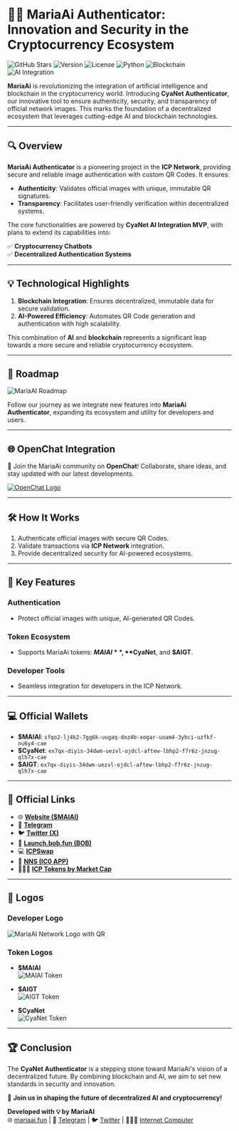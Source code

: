 # 🚀🤖 **MariaAi Authenticator**: Innovation and Security in the Cryptocurrency Ecosystem

![GitHub Stars](https://img.shields.io/github/stars/mariaai/authenticator?style=social)
![Version](https://img.shields.io/badge/version-1.4.0-blue)
![License](https://img.shields.io/badge/license-MIT-green)
![Python](https://img.shields.io/badge/python-3.9%2B-blue)
![Blockchain](https://img.shields.io/badge/blockchain-ICP%20Network-purple)
![AI Integration](https://img.shields.io/badge/AI-Integration-orange)

**MariaAi** is revolutionizing the integration of artificial intelligence and blockchain in the cryptocurrency world. Introducing **CyaNet Authenticator**, our innovative tool to ensure authenticity, security, and transparency of official network images. This marks the foundation of a decentralized ecosystem that leverages cutting-edge AI and blockchain technologies.

---

## 🔍 **Overview**

**MariaAi Authenticator** is a pioneering project in the **ICP Network**, providing secure and reliable image authentication with custom QR Codes. It ensures:

- **Authenticity**: Validates official images with unique, immutable QR signatures.
- **Transparency**: Facilitates user-friendly verification within decentralized systems.

The core functionalities are powered by **CyaNet AI Integration MVP**, with plans to extend its capabilities into:

✅ **Cryptocurrency Chatbots**  
✅ **Decentralized Authentication Systems**  

---

## 💡 **Technological Highlights**

1. **Blockchain Integration**: Ensures decentralized, immutable data for secure validation.  
2. **AI-Powered Efficiency**: Automates QR Code generation and authentication with high scalability.

This combination of **AI** and **blockchain** represents a significant leap towards a more secure and reliable cryptocurrency ecosystem.

---

## 📅 **Roadmap**

![MariaAI Roadmap](../docs/MariaAi_Roadmap.svg)

Follow our journey as we integrate new features into **MariaAi Authenticator**, expanding its ecosystem and utility for developers and users.

---

## 🌐 **OpenChat Integration**

📢 Join the MariaAi community on **OpenChat**! Collaborate, share ideas, and stay updated with our latest developments.

[![OpenChat Logo](../src/assets/openchat_logo.png)](https://oc.app/community/havf2-kaaaa-aaaac-agmeq-cai/channel/1592507237/?ref=jw2oj-3iaaa-aaaar-a62ea-cai)

---

## 🛠️ **How It Works**

1. Authenticate official images with secure QR Codes.
2. Validate transactions via **ICP Network** integration.
3. Provide decentralized security for AI-powered ecosystems.

---

## 🌟 **Key Features**

### **Authentication**
- Protect official images with unique, AI-generated QR Codes.

### **Token Ecosystem**
- Supports MariaAi tokens: **$MAIAI**, **$CyaNet**, and **$AIGT**.

### **Developer Tools**
- Seamless integration for developers in the ICP Network.

---

## 💻 **Official Wallets**

- **$MAIAI**: `sfqo2-lj4k2-7gg6k-uugaq-doz4b-xogar-uoam4-3yhci-uzfkf-nu6y4-cae`
- **$CyaNet**: `ex7qx-diyis-34dwm-uezvl-ojdcl-aftew-lbhp2-f7r6z-jnzug-qlh7x-cae`
- **$AIGT**: `ex7qx-diyis-34dwm-uezvl-ojdcl-aftew-lbhp2-f7r6z-jnzug-qlh7x-cae`

---

## 🔗 **Official Links**

- 🌐 [**Website ($MAIAI)**](https://mariaai.fun)  
- 💬 [**Telegram**](https://t.me/mariaAi18y)  
- 🐦 [**Twitter (X)**](https://x.com/MariaAi18y)  
- 🤖 [**Launch.bob.fun (BOB)**](https://launch.bob.fun)  
- 💻 [**ICPSwap**](https://app.icpswap.com/swap)  
- 🧪 [**NNS (IC0 APP)**](https://nns.ic0.app)  
- 👨🏻‍💻 [**ICP Tokens by Market Cap**](https://icptokens.net)

---

## 🎨 **Logos**

### **Developer Logo**
![MariaAI Network Logo with QR](../src/assets/MariaAi_Network_Logo_com_qr.png)

### **Token Logos**
- **$MAIAI**  
![MAIAI Token](../src/assets/output/QR_MAIAI_MariaAi.jpeg)

- **$AIGT**  
![AIGT Token](../src/assets/output/QR_AIGT_AIgnition_Token.jpeg)

- **$CyaNet**  
![CyaNet Token](../src/assets/output/QR_CYA_CyaNetAI_Token.jpeg)

---

## 🏆 **Conclusion**

The **CyaNet Authenticator** is a stepping stone toward MariaAi's vision of a decentralized future. By combining blockchain and AI, we aim to set new standards in security and innovation.

🚀 **Join us in shaping the future of decentralized AI and cryptocurrency!**

**Developed with 💡 by MariaAI**  
🌐 [mariaai.fun](https://mariaai.fun) | 💬 [Telegram](https://t.me/mariaAi18y) | 🐦 [Twitter](https://x.com/MariaAi18y) | 👨🏻‍💻 [Internet Computer](https://internetcomputer.org)
